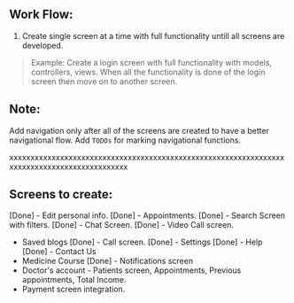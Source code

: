 ## Work Flow:

1. Create single screen at a time with full functionality untill all screens are developed.

> Example: Create a login screen with full functionality with models, controllers, views.
> When all the functionality is done of the login screen then move on to another screen.

## __Note__:
Add navigation only after all of the screens are created to have a better navigational flow.
Add `TODOs` for marking navigational functions.


xxxxxxxxxxxxxxxxxxxxxxxxxxxxxxxxxxxxxxxxxxxxxxxxxxxxxxxxxxxxxxxxxxxxxxxxxxxxxxxxxxxxxxxxxxxxx

## Screens to create:
[Done] - Edit personal info.
[Done] - Appointments.
[Done] - Search Screen with filters.
[Done]  - Chat Screen.
[Done]  - Video Call screen.
  - Saved blogs
[Done]  - Call screen.
[Done]  - Settings
[Done]  - Help
[Done]  - Contact Us
  - Medicine Course
[Done]  - Notifications screen
  - Doctor's account - Patients screen, Appointments, Previous appointments, Total Income.
  - Payment screen integration.